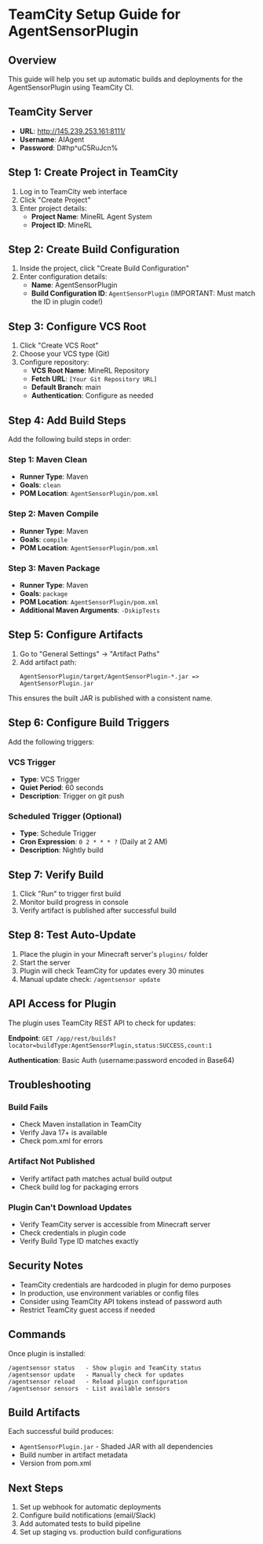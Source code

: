 # TeamCity Setup Guide for AgentSensorPlugin

## Overview
This guide will help you set up automatic builds and deployments for the AgentSensorPlugin using TeamCity CI.

## TeamCity Server
- **URL**: http://145.239.253.161:8111/
- **Username**: AIAgent
- **Password**: D#hp^uC5RuJcn%

## Step 1: Create Project in TeamCity

1. Log in to TeamCity web interface
2. Click "Create Project"
3. Enter project details:
   - **Project Name**: MineRL Agent System
   - **Project ID**: MineRL

## Step 2: Create Build Configuration

1. Inside the project, click "Create Build Configuration"
2. Enter configuration details:
   - **Name**: AgentSensorPlugin
   - **Build Configuration ID**: `AgentSensorPlugin` (IMPORTANT: Must match the ID in plugin code!)

## Step 3: Configure VCS Root

1. Click "Create VCS Root"
2. Choose your VCS type (Git)
3. Configure repository:
   - **VCS Root Name**: MineRL Repository
   - **Fetch URL**: `[Your Git Repository URL]`
   - **Default Branch**: main
   - **Authentication**: Configure as needed

## Step 4: Add Build Steps

Add the following build steps in order:

### Step 1: Maven Clean
- **Runner Type**: Maven
- **Goals**: `clean`
- **POM Location**: `AgentSensorPlugin/pom.xml`

### Step 2: Maven Compile
- **Runner Type**: Maven
- **Goals**: `compile`
- **POM Location**: `AgentSensorPlugin/pom.xml`

### Step 3: Maven Package
- **Runner Type**: Maven
- **Goals**: `package`
- **POM Location**: `AgentSensorPlugin/pom.xml`
- **Additional Maven Arguments**: `-DskipTests`

## Step 5: Configure Artifacts

1. Go to "General Settings" → "Artifact Paths"
2. Add artifact path:
   ```
   AgentSensorPlugin/target/AgentSensorPlugin-*.jar => AgentSensorPlugin.jar
   ```

This ensures the built JAR is published with a consistent name.

## Step 6: Configure Build Triggers

Add the following triggers:

### VCS Trigger
- **Type**: VCS Trigger
- **Quiet Period**: 60 seconds
- **Description**: Trigger on git push

### Scheduled Trigger (Optional)
- **Type**: Schedule Trigger
- **Cron Expression**: `0 2 * * * ?` (Daily at 2 AM)
- **Description**: Nightly build

## Step 7: Verify Build

1. Click "Run" to trigger first build
2. Monitor build progress in console
3. Verify artifact is published after successful build

## Step 8: Test Auto-Update

1. Place the plugin in your Minecraft server's `plugins/` folder
2. Start the server
3. Plugin will check TeamCity for updates every 30 minutes
4. Manual update check: `/agentsensor update`

## API Access for Plugin

The plugin uses TeamCity REST API to check for updates:

**Endpoint**: `GET /app/rest/builds?locator=buildType:AgentSensorPlugin,status:SUCCESS,count:1`

**Authentication**: Basic Auth (username:password encoded in Base64)

## Troubleshooting

### Build Fails
- Check Maven installation in TeamCity
- Verify Java 17+ is available
- Check pom.xml for errors

### Artifact Not Published
- Verify artifact path matches actual build output
- Check build log for packaging errors

### Plugin Can't Download Updates
- Verify TeamCity server is accessible from Minecraft server
- Check credentials in plugin code
- Verify Build Type ID matches exactly

## Security Notes

- TeamCity credentials are hardcoded in plugin for demo purposes
- In production, use environment variables or config files
- Consider using TeamCity API tokens instead of password auth
- Restrict TeamCity guest access if needed

## Commands

Once plugin is installed:

```
/agentsensor status   - Show plugin and TeamCity status
/agentsensor update   - Manually check for updates
/agentsensor reload   - Reload plugin configuration
/agentsensor sensors  - List available sensors
```

## Build Artifacts

Each successful build produces:
- `AgentSensorPlugin.jar` - Shaded JAR with all dependencies
- Build number in artifact metadata
- Version from pom.xml

## Next Steps

1. Set up webhook for automatic deployments
2. Configure build notifications (email/Slack)
3. Add automated tests to build pipeline
4. Set up staging vs. production build configurations
